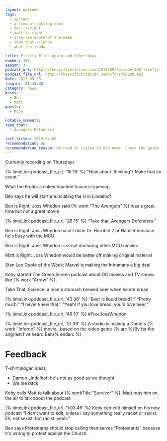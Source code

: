 ```yaml
---
layout: episode
tags:
  - episode
  - a-slew-of-casting-news
  - ben-is-right
  - matt-is-right
  - stan-lee-quote-of-the-week
  - take-that-science
  - what-the-frodo

title: Firefly Flies Again and Other News
number: 190
season: 3
podcast_url: http://thescifichristian.com/2013/09/episode-190-firefly-flies-again-and-other-news/
podcast_file_url: http://thescifichristian.com/sfc/sfc0190.mp3
date: 2013-09-28
length: '01:15:30'
category: news
hosts:
  - Ben
  - Matt
guests:
  - Koby

notable_moments:
take_that:
  - Avengers Defenders

last_listen: 2019-04-08
recommendation: no
recommendation_reason: No need to listen to old news. Check the guide for what's interesting in hindsight.
---
```

Currently recording on Thursdays

<div class="quote">
  {% timeLink podcast_file_url, '15:19' %}
  <q class="ben">How about 'thinking'? Make that an event.</q>
</div>

What the Frodo: a naked haunted house is opening

Ben says he will start enunciating the H in Lindelhof

Ben is Right: Joss Whedon said {% work "The Avengers" %} was a great time but not a great movie

<div class="quote">
  {% timeLink podcast_file_url, '28:15' %}
  <q class="ben">Take that, Avengers Defenders.</q>
</div>

Ben is Right: Joss Whedon hasn't done Dr. Horrible 2 or Hamlet because he's busy with the MCU

Ben is Right: Joss Whedon is script doctoring other MCU movies

Matt is Right: Joss Whedon would be better off making original material

Stan Lee Quote of the Week: Marvel is making the Inhumans a big deal

Koby started The Green Screen podcast about DC movies and TV shows like {% work "Arrow" %}.

Take That, Science: a man's stomach brewed beer when he ate bread

<div class="quote">
  {% timeLink podcast_file_url, '43:36' %}
  <q class="matt">Beer is liquid bread?!</q>
  <q class="ben">Pretty much.</q>
  <q class="matt">I never knew that.</q>
  <q class="ben">Yeah! If you love bread, you'd love beer.</q>
</div>

{% timeLink podcast_file_url, '48:10' %} #FreeJossWhedon

{% timeLink podcast_file_url, '51:36' %} A studio is making a Dante's {% work "Inferno" %} movie...based on the video game {% arc %}By far the angriest I've heard Ben{% endarc %} 



# Feedback
T-shirt slogan ideas
- Damon Lindelhof: he's not as good as we thought
- We are back

Koby calls Matt to talk about {% workTitle "Survivor" %}. Matt puts him on the air to talk about the podcast. 

<div class="quote">
  {% timeLink podcast_file_url, '1:03:46' %}
  <span class="quote-context is-size-6">Koby can edit himself on his new podcast</span>
  <q class="koby">I don't want to edit, unless I say something really racist or sexist. Eh, not sexist, but racist, yeah.</q>
</div>

Ben says Protestants should stop calling themselves "Protestants" because it's wrong to protest against the Church.